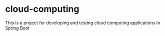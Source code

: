 # cloud-computing
This is a project for developing and testing cloud computing applications in Spring Boot
